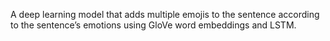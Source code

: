 A deep learning model that adds multiple emojis to the sentence according to the sentence’s emotions using GloVe word embeddings and LSTM.
